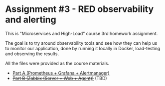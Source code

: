 # Assignment #3 - RED observability and alerting

This is "Microservices and High-Load" course 3rd homework assignment.

The goal is to try around observability tools and see how they can help us to monitor our application, done by running it locally in Docker, load-testing and observing the results.

All the files were provided as the course materials.

- [Part A (Prometheus + Grafana + Alertmanager)](partA/README.md)
- ~~[Part B (Zabbix (Server + Web + Agent))](partB/README.md)~~ (TBD)
